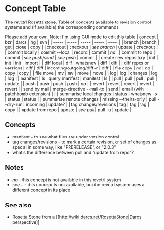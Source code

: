# Concept Table

The revctrl Rosetta stone.  Table of concepts available to revision control systems and (if available) the corresponding commands.

Please add your own.  Note: I'm using GUI mode to edit this table
| concept | bzr | darcs | hg | svn |
| ----- | ----- | ----- | ----- | ----- |
| branch | branch | get | clone | copy |
| checkout | checkout | _see branch_ | update | checkout |
| commit locally | commit --local | record | commit | _na_ |
| commit to repo | commit | _see push/send_ | _see push_ | commit |
| create new repository | init | init | init | import |
| diff local | diff | whatsnew | diff | diff |
| diff repos or versions | diff | diff | incoming/outgoing/diff -r | diff |
| file copy | _na_ | _na_ | copy | copy |
| file move | mv | mv | move | move |
| log | log | changes | log | log |
| manifest | ls | query manifest | manifest | ls |
| pull | pull | pull | pull | update |
| push | push | push | push | _na_ |
| revert | revert | revert | revert | revert |
| send by mail | merge-directive --mail-to | send | email (with patchbomb extension) | |
| summarise local changes | status | whatsnew -s | status | status |
| summarise remote changes | missing --theirs-only | pull --dry-run | incoming | update? |
| tag changes/revisions | tag | tag | tag | copy |
| update from repo | update | _see pull_ | pull -u | update |


## Concepts
 * manifest - to see what files are under version control
 * tag changes/revisions - to mark a certain revision, or set of changes as special in some way, like "PRERELEASE", or "2.0.3"
 * what's the difference between pull and "update from repo"?

## Notes
 * _na_ - this concept is not available in this revctrl system
 * _see..._ - this concept is not available, but the revctrl system uses a different concept in its place

## See also

 * Rosetta Stone from a [[http://wiki.darcs.net/RosettaStone|Darcs perspective]]

